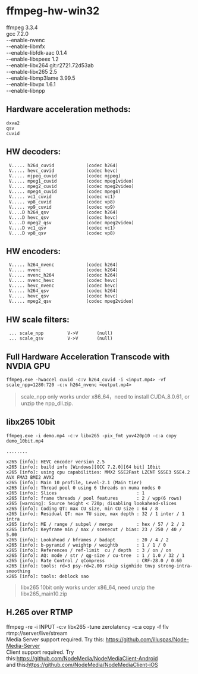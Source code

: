 # ffmpeg-hw-win32
ffmpeg 3.3.4  
gcc 7.2.0  
--enable-nvenc              
--enable-libmfx             
--enable-libfdk-aac         0.1.4  
--enable-libspeex           1.2  
--enable-libx264            git:r2721.72d53ab  
--enable-libx265            2.5  
--enable-libmp3lame         3.99.5  
--enable-libvpx             1.6.1  
--enable-libnpp

## Hardware acceleration methods:
```
dxva2
qsv
cuvid
```

## HW decoders:
```
 V..... h264_cuvid            (codec h264)
 V..... hevc_cuvid            (codec hevc)
 V..... mjpeg_cuvid           (codec mjpeg)
 V..... mpeg1_cuvid           (codec mpeg1video)
 V..... mpeg2_cuvid           (codec mpeg2video)
 V..... mpeg4_cuvid           (codec mpeg4)
 V..... vc1_cuvid             (codec vc1)
 V..... vp8_cuvid             (codec vp8)
 V..... vp9_cuvid             (codec vp9)
 V....D h264_qsv              (codec h264)
 V....D hevc_qsv              (codec hevc)
 V....D mpeg2_qsv             (codec mpeg2video)
 V....D vc1_qsv               (codec vc1)
 V....D vp8_qsv               (codec vp8)
```

## HW encoders:
```
 V..... h264_nvenc            (codec h264)
 V..... nvenc                 (codec h264)
 V..... nvenc_h264            (codec h264)
 V..... nvenc_hevc            (codec hevc)
 V..... hevc_nvenc            (codec hevc)
 V..... h264_qsv              (codec h264)
 V..... hevc_qsv              (codec hevc)
 V..... mpeg2_qsv             (codec mpeg2video)
```
## HW scale filters:
```
 ... scale_npp         V->V       (null)
 ... scale_qsv         V->V       (null)
```

## Full Hardware Acceleration Transcode with NVDIA GPU
```
ffmpeg.exe -hwaccel cuvid -c:v h264_cuvid -i <input.mp4> -vf scale_npp=1280:720 -c:v h264_nvenc <output.mp4>
```
> scale_npp only works under x86_64，need to install CUDA_8.0.61, or unzip the npp_dll.zip.

## libx265 10bit
```
ffmpeg.exe -i demo.mp4 -c:v libx265 -pix_fmt yuv420p10 -c:a copy demo_10bit.mp4

........

x265 [info]: HEVC encoder version 2.5
x265 [info]: build info [Windows][GCC 7.2.0][64 bit] 10bit
x265 [info]: using cpu capabilities: MMX2 SSE2Fast LZCNT SSSE3 SSE4.2 AVX FMA3 BMI2 AVX2
x265 [info]: Main 10 profile, Level-2.1 (Main tier)
x265 [info]: Thread pool 0 using 6 threads on numa nodes 0
x265 [info]: Slices                              : 1
x265 [info]: frame threads / pool features       : 2 / wpp(6 rows)
x265 [warning]: Source height < 720p; disabling lookahead-slices
x265 [info]: Coding QT: max CU size, min CU size : 64 / 8
x265 [info]: Residual QT: max TU size, max depth : 32 / 1 inter / 1 intra
x265 [info]: ME / range / subpel / merge         : hex / 57 / 2 / 2
x265 [info]: Keyframe min / max / scenecut / bias: 23 / 250 / 40 / 5.00
x265 [info]: Lookahead / bframes / badapt        : 20 / 4 / 2
x265 [info]: b-pyramid / weightp / weightb       : 1 / 1 / 0
x265 [info]: References / ref-limit  cu / depth  : 3 / on / on
x265 [info]: AQ: mode / str / qg-size / cu-tree  : 1 / 1.0 / 32 / 1
x265 [info]: Rate Control / qCompress            : CRF-28.0 / 0.60
x265 [info]: tools: rd=3 psy-rd=2.00 rskip signhide tmvp strong-intra-smoothing
x265 [info]: tools: deblock sao
```
> libx265 10bit only works under x86_64, need unzip the libx265_main10.zip

## H.265 over RTMP
ffmpeg -re -i INPUT -c:v libx265 -tune zerolatency -c:a copy -f flv rtmp://server/live/stream  
Media Server support required. Try this: https://github.com/illuspas/Node-Media-Server  
Client support required. Try this:https://github.com/NodeMedia/NodeMediaClient-Android  
and this:https://github.com/NodeMedia/NodeMediaClient-iOS
